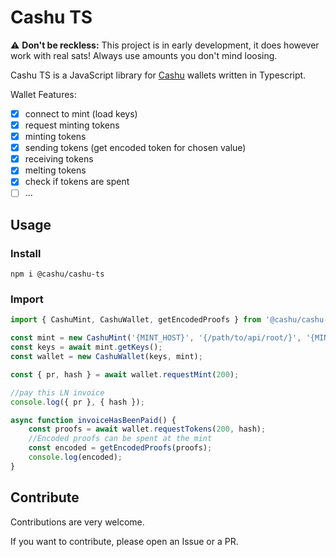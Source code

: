 # Cashu TS

⚠️ **Don't be reckless:** This project is in early development, it does however work with real sats! Always use amounts you don't mind loosing.

Cashu TS is a JavaScript library for [Cashu](https://github.com/cashubtc) wallets written in Typescript.

Wallet Features:

- [x] connect to mint (load keys)
- [x] request minting tokens
- [x] minting tokens
- [x] sending tokens (get encoded token for chosen value)
- [x] receiving tokens
- [x] melting tokens
- [x] check if tokens are spent
- [ ] ...

## Usage

### Install

```shell
npm i @cashu/cashu-ts
```

### Import

```typescript
import { CashuMint, CashuWallet, getEncodedProofs } from '@cashu/cashu-ts';

const mint = new CashuMint('{MINT_HOST}', '{/path/to/api/root/}', '{MINT_PORT}');
const keys = await mint.getKeys();
const wallet = new CashuWallet(keys, mint);

const { pr, hash } = await wallet.requestMint(200);

//pay this LN invoice
console.log({ pr }, { hash });

async function invoiceHasBeenPaid() {
	const proofs = await wallet.requestTokens(200, hash);
	//Encoded proofs can be spent at the mint
	const encoded = getEncodedProofs(proofs);
	console.log(encoded);
}
```

## Contribute

Contributions are very welcome.

If you want to contribute, please open an Issue or a PR.
